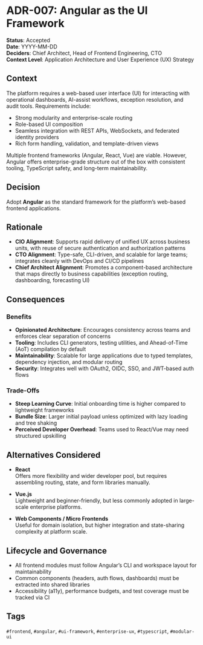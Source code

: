 # ADR-007: Angular as the UI Framework

**Status**: Accepted  
**Date**: YYYY-MM-DD  
**Deciders**: Chief Architect, Head of Frontend Engineering, CTO  
**Context Level**: Application Architecture and User Experience (UX) Strategy

## Context

The platform requires a web-based user interface (UI) for interacting with operational dashboards, AI-assist workflows, exception resolution, and audit tools. Requirements include:

- Strong modularity and enterprise-scale routing  
- Role-based UI composition  
- Seamless integration with REST APIs, WebSockets, and federated identity providers  
- Rich form handling, validation, and template-driven views

Multiple frontend frameworks (Angular, React, Vue) are viable. However, Angular offers enterprise-grade structure out of the box with consistent tooling, TypeScript safety, and long-term maintainability.

## Decision

Adopt **Angular** as the standard framework for the platform’s web-based frontend applications.

## Rationale

- **CIO Alignment**: Supports rapid delivery of unified UX across business units, with reuse of secure authentication and authorization patterns  
- **CTO Alignment**: Type-safe, CLI-driven, and scalable for large teams; integrates cleanly with DevOps and CI/CD pipelines  
- **Chief Architect Alignment**: Promotes a component-based architecture that maps directly to business capabilities (exception routing, dashboarding, forecasting UI)

## Consequences

### Benefits

- **Opinionated Architecture**: Encourages consistency across teams and enforces clear separation of concerns  
- **Tooling**: Includes CLI generators, testing utilities, and Ahead-of-Time (AoT) compilation by default  
- **Maintainability**: Scalable for large applications due to typed templates, dependency injection, and modular routing  
- **Security**: Integrates well with OAuth2, OIDC, SSO, and JWT-based auth flows

### Trade-Offs

- **Steep Learning Curve**: Initial onboarding time is higher compared to lightweight frameworks  
- **Bundle Size**: Larger initial payload unless optimized with lazy loading and tree shaking  
- **Perceived Developer Overhead**: Teams used to React/Vue may need structured upskilling

## Alternatives Considered

- **React**  
  Offers more flexibility and wider developer pool, but requires assembling routing, state, and form libraries manually.

- **Vue.js**  
  Lightweight and beginner-friendly, but less commonly adopted in large-scale enterprise platforms.

- **Web Components / Micro Frontends**  
  Useful for domain isolation, but higher integration and state-sharing complexity at platform scale.

## Lifecycle and Governance

- All frontend modules must follow Angular’s CLI and workspace layout for maintainability  
- Common components (headers, auth flows, dashboards) must be extracted into shared libraries  
- Accessibility (a11y), performance budgets, and test coverage must be tracked via CI

## Tags

`#frontend`, `#angular`, `#ui-framework`, `#enterprise-ux`, `#typescript`, `#modular-ui`
